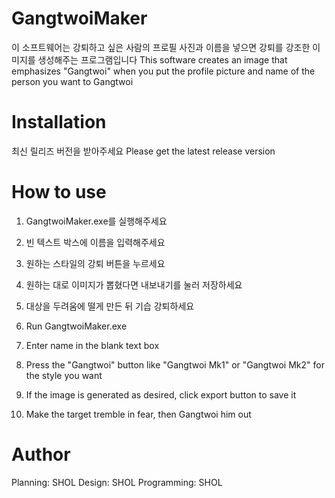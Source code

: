 # GangtwoiMaker
  이 소프트웨어는 강퇴하고 싶은 사람의 프로필 사진과 이름을 넣으면 강퇴를 강조한 이미지를 생성해주는 프로그램입니다
  This software creates an image that emphasizes "Gangtwoi" when you put the profile picture and name of the person you want to Gangtwoi

# Installation
  최신 릴리즈 버전을 받아주세요
  Please get the latest release version

# How to use
  1. GangtwoiMaker.exe를 실행해주세요
  2. 빈 텍스트 박스에 이름을 입력해주세요
  3. 원하는 스타일의 강퇴 버튼을 누르세요
  4. 원하는 대로 이미지가 뽑혔다면 내보내기를 눌러 저장하세요
  5. 대상을 두려움에 떨게 만든 뒤 기습 강퇴하세요

  1. Run GangtwoiMaker.exe
  2. Enter name in the blank text box
  3. Press the "Gangtwoi" button like "Gangtwoi Mk1" or "Gangtwoi Mk2" for the style you want
  4. If the image is generated as desired, click export button to save it
  5. Make the target tremble in fear, then Gangtwoi him out

# Author
  Planning: SHOL
  Design: SHOL
  Programming: SHOL
